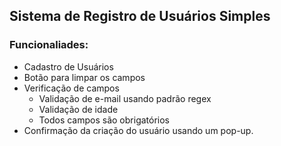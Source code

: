 ## Sistema de Registro de Usuários Simples

### Funcionaliades:

- Cadastro de Usuários
- Botão para limpar os campos
- Verificação de campos
  - Validação de e-mail usando padrão regex
  - Validação de idade
  - Todos campos são obrigatórios
- Confirmação da criação do usuário usando um pop-up.
 
